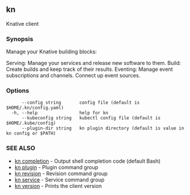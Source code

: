 ## kn

Knative client

### Synopsis

Manage your Knative building blocks:

Serving: Manage your services and release new software to them.
Build: Create builds and keep track of their results.
Eventing: Manage event subscriptions and channels. Connect up event sources.

### Options

```
      --config string       config file (default is $HOME/.kn/config.yaml)
  -h, --help                help for kn
      --kubeconfig string   kubectl config file (default is $HOME/.kube/config)
      --plugin-dir string   kn plugin directory (default is value in kn config or $PATH)
```

### SEE ALSO

* [kn completion](kn_completion.md)	 - Output shell completion code (default Bash)
* [kn plugin](kn_plugin.md)	 - Plugin command group
* [kn revision](kn_revision.md)	 - Revision command group
* [kn service](kn_service.md)	 - Service command group
* [kn version](kn_version.md)	 - Prints the client version

